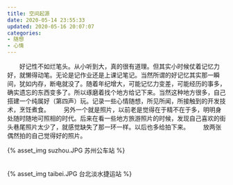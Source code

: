 ```yaml
---
title: 空间起源
date: 2020-05-14 23:55:33
updated: 2020-05-16 20:07:07
categories:
- 随想
- 心情
---
```


&emsp;&emsp;好记性不如烂笔头。从小听到大，真的很有道理。但其实小时候仗着记忆力好，就懒得动笔。无论是记作业还是上课记笔记。当然所谓的好记忆其实那一瞬间，犹如内存，断电就没了。随着年纪增大，可能记忆力变差，可能经历的事多，确实遗忘的东西变多了。所以琢磨着找个地方给记下来。当然这种地方很多，自己搭建一个纯属好（第四声）玩。记录一些心情随想，所见所闻，所接触到的开发技术，烹饪煮食。
&emsp;&emsp;另外一个就是照片，以前老是觉得在于精不在于多，明明身处随时随地可照相的时代。后来在看一些地方旅游照片的时候，发现自己喜欢的街头巷尾照片太少了，就感觉缺失了那一环一样。以后也多给拍下来。
&emsp;&emsp;放两张偶然拍的自己觉得好的照片。

{% asset_img suzhou.JPG 苏州公车站 %}
</br>
</br>
</br>
{% asset_img taibei.JPG 台北淡水捷运站 %}
